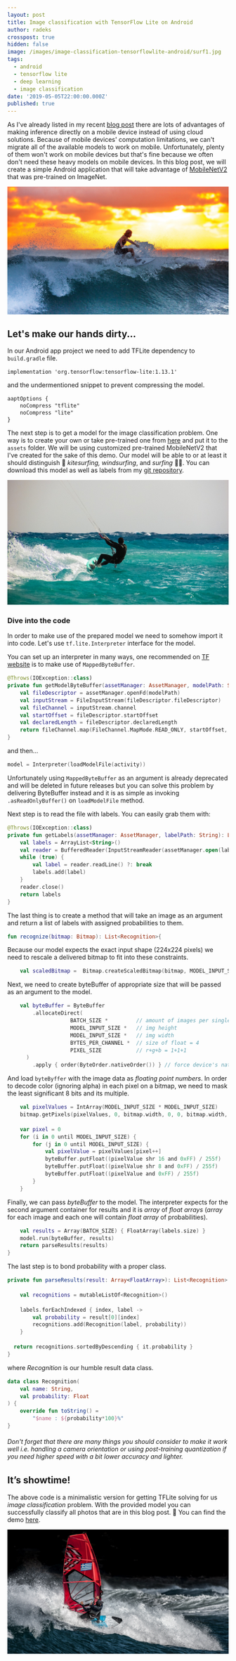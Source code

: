 ```yaml
---
layout: post
title: Image classification with TensorFlow Lite on Android
author: radeks
crosspost: true
hidden: false
image: /images/image-classification-tensorflowlite-android/surf1.jpg
tags:
  - android
  - tensorflow lite
  - deep learning
  - image classification
date: '2019-05-05T22:00:00.000Z'
published: true
---
```


As I've already listed in my recent [blog post](https://brightinventions.pl/blog/are-we-ready-for-deep-learning-on-mobile-devices/) there are lots of advantages of making inference directly on a mobile device instead of using cloud solutions. Because of mobile devices' computation limitations, we can't migrate all of the available models to work on mobile. Unfortunately, plenty of them won't work on mobile devices but that's fine because we often don't need these heavy models on mobile devices. In this blog post, we will create a simple Android application that will take advantage of [MobileNetV2](https://arxiv.org/abs/1801.04381) that was pre-trained on ImageNet.

![](/images/image-classification-tensorflowlite-android/surf1.jpg)


## Let's make our hands dirty...

In our Android app project we need to add TFLite dependency to `build.gradle` file. 

```
implementation 'org.tensorflow:tensorflow-lite:1.13.1'
```

and the undermentioned snippet to prevent compressing the model.

```  
aaptOptions {  
    noCompress "tflite"  
    noCompress "lite"  
}
```

The next step is to get a model for the image classification problem. One way is to create your own or take pre-trained one from [here](https://www.tensorflow.org/lite/guide/hosted_models) and put it to the `assets` folder. We will be using customized pre-trained MobileNetV2 that I've created for the sake of this demo. Our model will be able to or at least it should distinguish 🌊 _kitesurfing, windsurfing_, and _surfing_ 🏄‍♂️.  You can download this model as well as labels from my [git repository](https://github.com/ares97/tflitedemo-mobilenetv2-imagenet-classification/tree/master/app/src/main/assets).

![](/images/image-classification-tensorflowlite-android/kite.jpg)

### Dive into the code

In order to make use of the prepared model we need to somehow import it into code. Let's use `tf.lite.Interpreter`   interface for the model. 

You can set up an interpreter in many ways, one recommended on [TF website](https://www.tensorflow.org/lite/models/image_classification/android) is to make use of `MappedByteBuffer`.

```kotlin
@Throws(IOException::class)  
private fun getModelByteBuffer(assetManager: AssetManager, modelPath: String): MappedByteBuffer {  
    val fileDescriptor = assetManager.openFd(modelPath)  
    val inputStream = FileInputStream(fileDescriptor.fileDescriptor)  
    val fileChannel = inputStream.channel  
    val startOffset = fileDescriptor.startOffset  
    val declaredLength = fileDescriptor.declaredLength  
    return fileChannel.map(FileChannel.MapMode.READ_ONLY, startOffset, declaredLength) 
}
```

and then...

```kotlin
model = Interpreter(loadModelFile(activity))
```

Unfortunately using `MappedByteBuffer` as an argument is already deprecated and will be deleted in future releases but you can solve this problem by delivering ByteBuffer instead and it is as simple as invoking `.asReadOnlyBuffer()` on `loadModelFile` method.

Next step is to read the file with labels. You can easily grab them with:

```kotlin
@Throws(IOException::class)  
private fun getLabels(assetManager: AssetManager, labelPath: String): List<String> {  
    val labels = ArrayList<String>()  
    val reader = BufferedReader(InputStreamReader(assetManager.open(labelPath)))  
    while (true) {
        val label = reader.readLine() ?: break
        labels.add(label)
    }  
    reader.close()  
    return labels  
}
``` 

 
The last thing is to create a method that will take an image as an argument and return a list of labels with assigned probabilities to them.

```kotlin
fun recognize(bitmap: Bitmap): List<Recognition>{
```

Because our model expects the exact input shape (224x224 pixels) we need to rescale a delivered bitmap to fit into these constraints. 

```kotlin
	val scaledBitmap =  Bitmap.createScaledBitmap(bitmap, MODEL_INPUT_SIZE, MODEL_INPUT_SIZE, false)
```

Next, we need to create byteBuffer of appropriate size that will be passed as an argument to the model.

```kotlin
	val byteBuffer = ByteBuffer  
	    .allocateDirect(  
	                BATCH_SIZE *  		 // amount of images per single processing
	                MODEL_INPUT_SIZE *   // img height
	                MODEL_INPUT_SIZE *   // img width
	                BYTES_PER_CHANNEL *  // size of float = 4
	                PIXEL_SIZE           // r+g+b = 1+1+1
	  )  
	    .apply { order(ByteOrder.nativeOrder()) } // force device's native order (BIG_ENDIAN or LITTLE_ENDIAN)
```    

And load `byteByffer` with the image data as _floating point numbers_. In order to decode color (ignoring alpha) in each pixel on a bitmap, we need to mask the least significant 8 bits and its multiple.

```kotlin
	val pixelValues = IntArray(MODEL_INPUT_SIZE * MODEL_INPUT_SIZE)  
	bitmap.getPixels(pixelValues, 0, bitmap.width, 0, 0, bitmap.width, bitmap.height)  
  
	var pixel = 0  
	for (i in 0 until MODEL_INPUT_SIZE) {  
	    for (j in 0 until MODEL_INPUT_SIZE) {  
	        val pixelValue = pixelValues[pixel++]  
	        byteBuffer.putFloat((pixelValue shr 16 and 0xFF) / 255f)  
	        byteBuffer.putFloat((pixelValue shr 8 and 0xFF) / 255f)  
	        byteBuffer.putFloat((pixelValue and 0xFF) / 255f)  
	    }  
	}
```


Finally, we can pass _byteBuffer_ to the model. The interpreter expects for the second argument container for results and it is _array_ of _float arrays_ (_array_ for each image and each one will contain _float array_ of probabilities).

```kotlin
	val results = Array(BATCH_SIZE) { FloatArray(labels.size) }
	model.run(byteBuffer, results)
	return parseResults(results)
}
```

The last step is to bond probability with a proper class.

```kotlin
private fun parseResults(result: Array<FloatArray>): List<Recognition> {  
  
    val recognitions = mutableListOf<Recognition>()  
  
    labels.forEachIndexed { index, label ->  
        val probability = result[0][index]  
        recognitions.add(Recognition(label, probability))  
    }  
  
  return recognitions.sortedByDescending { it.probability }  
}
```

where _Recognition_ is our humble result data class.

```kotlin
data class Recognition(  
    val name: String,  
    val probability: Float  
) {  
    override fun toString() =  
        "$name : ${probability*100}%"  
}
```

###### Don't forget that there are many things you should consider to make it work well i.e. handling a camera orientation or using post-training quantization if you need higher speed with a bit lower accuracy and lighter.

## It’s showtime!

The above code is a minimalistic version for getting TFLite solving for us _image classification_ problem. With the provided model you can successfully classify all photos that are in this blog post. 📸 
You can find the demo [here](https://github.com/ares97/tflitedemo-mobilenetv2-imagenet-classification).



![](/images/image-classification-tensorflowlite-android/windsurf.jpg)



